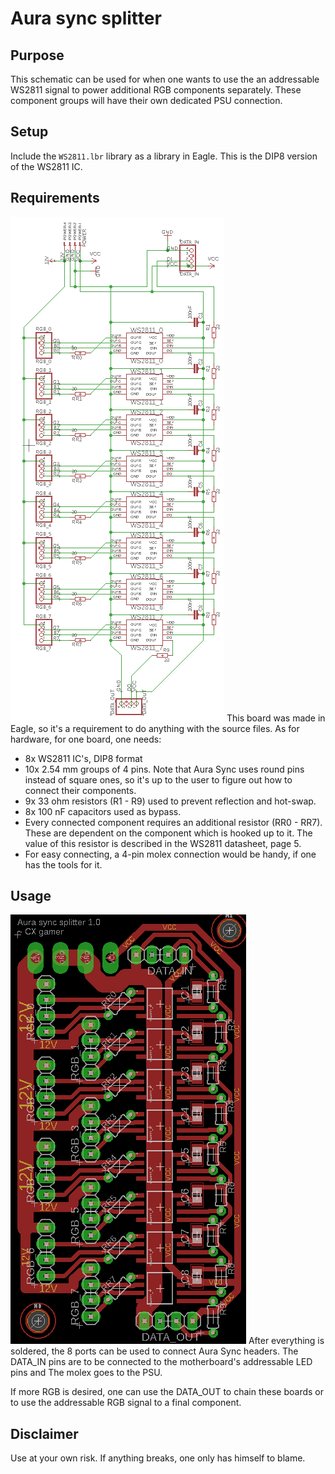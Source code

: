 Aura sync splitter
===

Purpose
---
This schematic can be used for when one wants to use the an addressable WS2811 signal to power additional RGB components separately. These component groups will have their own dedicated PSU connection.

Setup
---
Include the `WS2811.lbr` library as a library in Eagle. This is the DIP8 version of the WS2811 IC.

Requirements
---
![Schematic](images/Schematic.png)
This board was made in Eagle, so it's a requirement to do anything with the source files. As for hardware, for one board, one needs:
* 8x WS2811 IC's, DIP8 format
* 10x 2.54 mm groups of 4 pins. Note that Aura Sync uses round pins instead of square ones, so it's up to the user to figure out how to connect their components.
* 9x 33 ohm resistors (R1 - R9) used to prevent reflection and hot-swap.
* 8x 100 nF capacitors used as bypass.
* Every connected component requires an additional resistor (RR0 - RR7). These are dependent on the component which is hooked up to it. The value of this resistor is described in the WS2811 datasheet, page 5.
* For easy connecting, a 4-pin molex connection would be handy, if one has the tools for it.

Usage
---
![Board](images/Board.png)
After everything is soldered, the 8 ports can be used to connect Aura Sync headers. The DATA_IN pins are to be connected to the motherboard's addressable LED pins and The molex goes to the PSU.

If more RGB is desired, one can use the DATA_OUT to chain these boards or to use the addressable RGB signal to a final component.

Disclaimer
---
Use at your own risk. If anything breaks, one only has himself to blame.